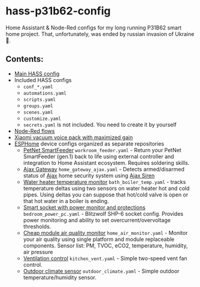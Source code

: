 # hass-p31b62-config
Home Assistant & Node-Red configs for my long running P31B62 smart home project. That, unfortunately, was ended by russian invasion of Ukraine 🤬.


## Contents:
- [Main HASS config](configuration.yaml)
- Included HASS configs
  - `conf_*.yaml`
  - `automations.yaml`
  - `scripts.yaml`
  - `groups.yaml`
  - `scenes.yaml`
  - `customize.yaml`
  - `secrets.yaml` is not included. You need to create it by yourself
- [Node-Red flows](node-red/flows.json)
- [Xiaomi vacuum voice pack with maximized gain](www/leather_bastards_max.pkg)
- [ESPHome](http://esphome.io) device configs organized as separate repositories
  - [PetNet SmartFeeder](https://github.com/odya/hass-p31b62-config/wiki/PetNet-SmartFeeder-revival) `workroom_feeder.yaml` - Return your PetNet SmartFeeder (gen.1) back to life using external controller and integration to Home Assistant ecosystem. Requires soldering skills.
  - [Ajax Gateway](https://github.com/odya/hass-p31b62-config/wiki/Ajax-Gateway) `home_gateway_ajax.yaml` - Detects armed/disarmed status of [Ajax](https://ajax.systems) home security system using [Ajax Siren](https://ajax.systems/ua/products/homesiren/)
  - [Water heater temperature monitor](https://github.com/odya/hass-p31b62-config/wiki/Boiler-temperature-monitor) `bath_boiler_temp.yaml` - tracks temperature deltas using two sensors on water heater hot and cold pipes. Using deltas you can suppose that hot/cold valve is open or that hot water in a boiler is ending.
  - [Smart socket with power monitor and protections](esphome/bedroom_power_pc.yaml) `bedroom_power_pc.yaml` - Blitzwolf SHP-6 socket config. Provides power monitoring and ability to set overcurrent/overvoltage thresholds.
  - [Cheap module air quality monitor](esphome/home_air_monitor.yaml) `home_air_monitor.yaml` - Monitor your air quality using single platform and module replaceable components. Sensor list: PM, TVOC, eCO2, temperature, humidity, air pressure
  - [Ventilation control](esphome/kitchen_vent.yaml) `kitchen_vent.yaml` - Simple two-speed vent fan control.
  - [Outdoor climate sensor](esphome/outdoor_climate.yaml) `outdoor_climate.yaml` - Simple outdoor temperature/humidity sensor.
